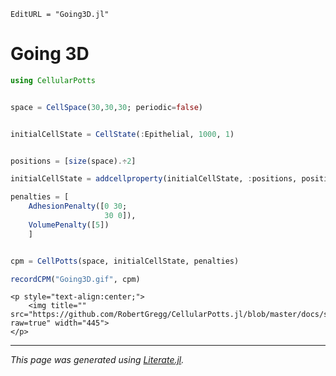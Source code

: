 ```@meta
EditURL = "Going3D.jl"
```

# Going 3D

````julia
using CellularPotts


space = CellSpace(30,30,30; periodic=false)


initialCellState = CellState(:Epithelial, 1000, 1)


positions = [size(space).÷2]

initialCellState = addcellproperty(initialCellState, :positions, positions)

penalties = [
    AdhesionPenalty([0 30;
                     30 0]),
    VolumePenalty([5])
    ]


cpm = CellPotts(space, initialCellState, penalties)

recordCPM("Going3D.gif", cpm)
````

```@raw html
<p style="text-align:center;">
    <img title="" src="https://github.com/RobertGregg/CellularPotts.jl/blob/master/docs/src/ExampleGallery/Going3D/Going3D.gif?raw=true" width="445">
</p>
```


---

*This page was generated using [Literate.jl](https://github.com/fredrikekre/Literate.jl).*

